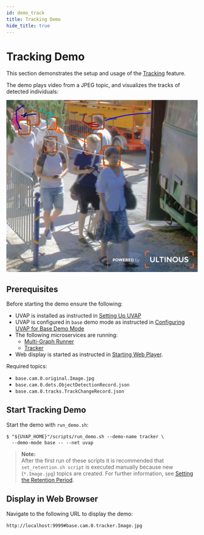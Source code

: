 ```yaml
---
id: demo_track
title: Tracking Demo
hide_title: true
---
```


# Tracking Demo

This section demonstrates the setup and usage of the [Tracking] feature.

The demo plays video from a JPEG topic, and visualizes the tracks of detected individuals:

![Tracking](../assets/feat_img/track.png)

## Prerequisites

Before starting the demo ensure the following:

* UVAP is installed as instructed in [Setting Up UVAP]
* UVAP is configured in `base` demo mode as instructed in [Configuring UVAP for Base Demo Mode]
* The following microservices are running:
  * [Multi-Graph Runner]
  * [Tracker]
* Web display is started as instructed in [Starting Web Player].

Required topics:

* `base.cam.0.original.Image.jpg`
* `base.cam.0.dets.ObjectDetectionRecord.json`
* `base.cam.0.tracks.TrackChangeRecord.json`

## Start Tracking Demo

Start the demo with `run_demo.sh`:
   
   ```
   $ "${UVAP_HOME}"/scripts/run_demo.sh --demo-name tracker \
     --demo-mode base -- --net uvap
   ```
   
   >**Note:**  
   After the first run of these scripts it is recommended that `set_retention.sh script`
   is executed manually because new (`*.Image.jpg`) topics are created. For
   further information, see [Setting the Retention Period].

## Display in Web Browser

Navigate to the following URL to display the demo:
  
   ```
   http://localhost:9999#base.cam.0.tracker.Image.jpg
   ```

[Configuring UVAP for Base Demo Mode]: demo_config_base.md#configuring-uvap-for-base-demo-mode
[Multi-Graph Runner]: ../dev/start_mgr.md#starting-multi-graph-runner
[Setting the Retention Period]: demo_set_ret.md#setting-the-retention-period
[Setting Up UVAP]: ../install/uvap_install_setup.md#setting-up-uvap
[Starting Web Player]: demo_web_player.md#starting-web-player
[Tracker]: ../dev/start_track.md#starting-tracker
[Tracking]: ../feat/detect_movement/feat_track.md#people-tracking
